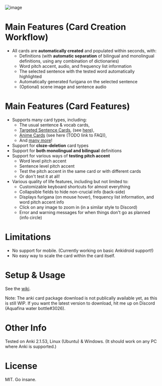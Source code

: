 
<!--
TODO gif showing the main features of the card type
-->


![image](https://user-images.githubusercontent.com/17107540/184517988-cc2b36df-b09b-4f57-9866-e3ce7393d6a4.png)



# Main Features (Card Creation Workflow)
* All cards are **automatically created** and populated within seconds, with:
   * Definitions (with **automatic separation** of bilingual and monolingual definitions, using any combination of dictionaries)
   * Word pitch accent, audio, and frequency list information
   * The selected sentence with the tested word automatically highlighted
   * Automatically generated furigana on the selected sentence
   * (Optional) scene image and sentence audio

# Main Features (Card Features)
* Supports many card types, including:
   * The usual sentence & vocab cards,
   * [Targeted Sentence Cards](https://tatsumoto.neocities.org/blog/discussing-various-card-templates.html#targeted-sentence-cards-or-mpvacious-cards),
     (see [here](https://github.com/Aquafina-water-bottle/jp-mining-note/wiki/CardTypes#targetted-sentence-card-tsc)),
   * [Anime Cards](https://animecards.site/ankicards/#anime-cardsword-context-cards)
     (see here (TODO link to FAQ)),
   * And [many more](https://github.com/Aquafina-water-bottle/jp-mining-note/wiki/CardTypes)!
* Support for **cloze-deletion** card types
* Support for **both monolingual and bilingual** definitions
* Support for various ways of **testing pitch accent**
   * Word level pitch accent
   * Sentence level pitch accent
   * Test the pitch accent in the same card or with different cards
   * Or don't test it at all!
* Various quality of life features, including but not limited to:
    * Customizable keyboard shortcuts for almost everything
    * Collapsible fields to hide non-crucial info (back-side)
    * Displays furigana (on mouse hover), frequency list information, and word pitch accent info
    * Click on any image to zoom in (in a similar style to Discord)
    * Error and warning messages for when things don't go as planned (info circle)

# Limitations
* No support for mobile. (Currently working on basic Ankidroid support!)
* No easy way to scale the card within the card itself.

# Setup & Usage
See the [wiki](https://github.com/Aquafina-water-bottle/jp-mining-note/wiki).

Note: The anki card package download is not publically available yet, as this is still WIP.
If you want the latest version to download, hit me up on Discord (Aquafina water bottle#3026).

# Other Info
Tested on Anki 2.1.53, Linux (Ubuntu) & Windows.
(It should work on any PC where Anki is supported.)

# License
MIT. Go insane.


